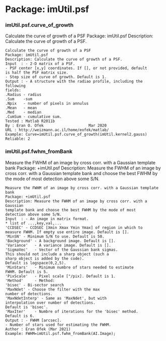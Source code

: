 # Package: imUtil.psf


### imUtil.psf.curve_of_growth

Calculate the curve of growth of a PSF Package: imUtil.psf Description: Calculate the curve of growth of a PSF.


    
    Calculate the curve of growth of a PSF  
    Package: imUtil.psf  
    Description: Calculate the curve of growth of a PSF.  
    Input  : - 2-D matrix of a PSF.  
    - PSF center [x,y] coordinates. If [], or not provided, default  
    is half the PSF matrix size.  
    - Step size of curve of growth. Default is 1.  
    Output : - A structure with the radiao profile, including the following  
    fields:  
    .Radius - radius  
    .Sum    -sum  
    .Npix   - number of pixels in annulus  
    .Mean   - mean  
    .Med    - median  
    .CumSum - cumulative sum.  
    Tested : Matlab R2011b  
    By : Eran O. Ofek                    Mar 2020  
    URL : http://weizmann.ac.il/home/eofek/matlab/  
    Example: Curve=imUtil.psf.curve_of_growth(imUtil.kernel2.gauss)  
    Reliable: 2  
      
      
### imUtil.psf.fwhm_fromBank

Measure the FWHM of an image by cross corr. with a Gaussian template bank Package: +imUtil.psf Description: Measure the FWHM of an image by cross corr. with a Gaussian template bank and choose the best FWHM by the mode of most detection above some S/N.


    
    Measure the FWHM of an image by cross corr. with a Gaussian template bank  
    Package: +imUtil.psf  
    Description: Measure the FWHM of an image by cross corr. with a Gaussian  
    template bank and choose the best FWHM by the mode of most  
    detection above some S/N.  
    Input  : - An image in matrix format.  
    * list of ...,key,val,...  
    'CCDSEC' - CCDSEC [Xmin Xmax Ymin Ymax] of region in which to  
    measure FWHM. If empty use entire image. Default is [].  
    'MinSN' - Minimum S/N to use. Default is 50.  
    'Background' - A background image. Default is [].  
    'Variance'   - A variance image. Default is [].  
    'SigmaVec'   - Vector of the Gaussian bank sigmas.  
    This should not include a sharp object (such a  
    sharp object is added by the code).  
    Default is logspace(0,2,5).  
    'MinStars'   - Minimum numbre of stars needed to estimate  
    FWHM. Default is 5.  
    'PixScale'   - Pixel scale ["/pix]. Default is 1.  
    'Method'     - Method:  
    'bisec' - Bi-sector search  
    'MaxNdet' - Choose the filter with the max  
    number of detections.  
    'MaxNdetInterp' - Same as 'MaxNdet', but with  
    interpolation over number of detections.  
    Default is 'bisec'.  
    'MaxIter'    - Numbre of iterations for the 'bisec' method.  
    Default is 6.  
    Output : - FWHM [arcsec].  
    - Number of stars used for estimating the FWHM.  
    Author : Eran Ofek (Mar 2021)  
    Example: FWHM=imUtil.psf.fwhm_fromBank(AI.Image);  
      
      
